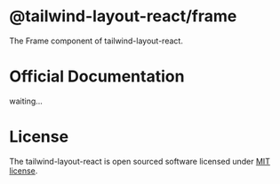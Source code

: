 # @tailwind-layout-react/frame

The Frame component of tailwind-layout-react.

# Official Documentation

waiting...

# License

The tailwind-layout-react is open sourced software licensed under [MIT license](https://github.com/logeast/tailwind-layout-react/blob/main/LICENSE).
